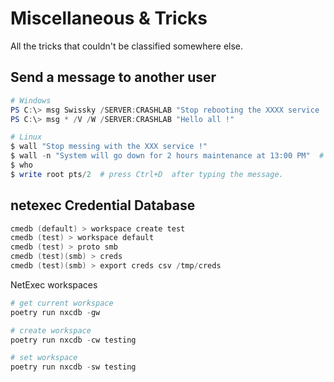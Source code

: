 # Miscellaneous & Tricks

All the tricks that couldn't be classified somewhere else.

## Send a message to another user

```powershell
# Windows
PS C:\> msg Swissky /SERVER:CRASHLAB "Stop rebooting the XXXX service !"
PS C:\> msg * /V /W /SERVER:CRASHLAB "Hello all !"

# Linux
$ wall "Stop messing with the XXX service !"
$ wall -n "System will go down for 2 hours maintenance at 13:00 PM"  # "-n" only for root
$ who
$ write root pts/2	# press Ctrl+D  after typing the message. 
```

## netexec Credential Database

```ps1
cmedb (default) > workspace create test
cmedb (test) > workspace default
cmedb (test) > proto smb
cmedb (test)(smb) > creds
cmedb (test)(smb) > export creds csv /tmp/creds
```

NetExec workspaces

```ps1
# get current workspace
poetry run nxcdb -gw 

# create workspace
poetry run nxcdb -cw testing

# set workspace
poetry run nxcdb -sw testing 
```